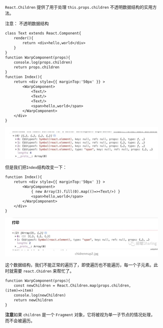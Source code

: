 `React.Children` 提供了用于处理 `this.props.children` 不透明数据结构的实用方法。

注意： 不透明数据结构

```react
class Text extends React.Component{
    render(){
        return <div>hello,world</div>
    }
}
function WarpComponent(props){
    console.log(props.children)
    return props.children
}
function Index(){
    return <div style={{ marginTop:'50px' }} >
        <WarpComponent>
            <Text/>
            <Text/>
            <Text/>
            <span>hello,world</span>
        </WarpComponent>
    </div>
}
```

![image-20210727184754471](../../../img/childrenmap.png)

但是我们把`Index`结构改变一下：

```react
function Index(){
    return <div style={{ marginTop:'50px' }} >
        <WarpComponent>
            { new Array(3).fill(0).map(()=><Text/>) }
            <span>hello,world</span>
        </WarpComponent>
    </div>
}
```

![image-20210727184859599](../../../img/childrenmap1.png)

这个数据结构，我们不能正常的遍历了，即使遍历也不能遍历，每一个子元素。此时就需要 `react.Chidren` 来帮忙了。

```react
function WarpComponent(props){
    const newChildren = React.Children.map(props.children,(item)=>item)
    console.log(newChildren)
    return newChildren
} 
```

**注意**如果 `children` 是一个 `Fragment` 对象，它将被视为单一子节点的情况处理，而不会被遍历。
